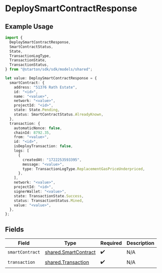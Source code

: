 # DeploySmartContractResponse

## Example Usage

```typescript
import {
  DeploySmartContractResponse,
  SmartContractStatus,
  State,
  TransactionLogType,
  TransactionState,
  TransactionStatus,
} from "@starton/sdk/sdk/models/shared";

let value: DeploySmartContractResponse = {
  smartContract: {
    address: "51376 Rath Estate",
    id: "<id>",
    name: "<value>",
    network: "<value>",
    projectId: "<id>",
    state: State.Pending,
    status: SmartContractStatus.AlreadyKnown,
  },
  transaction: {
    automaticNonce: false,
    chainId: 8792.35,
    from: "<value>",
    id: "<id>",
    isDeployTransaction: false,
    logs: [
      {
        createdAt: "1722253593395",
        message: "<value>",
        type: TransactionLogType.ReplacementGasPriceUnderpriced,
      },
    ],
    network: "<value>",
    projectId: "<id>",
    signerWallet: "<value>",
    state: TransactionState.Success,
    status: TransactionStatus.Mined,
    value: "<value>",
  },
};
```

## Fields

| Field                                                               | Type                                                                | Required                                                            | Description                                                         |
| ------------------------------------------------------------------- | ------------------------------------------------------------------- | ------------------------------------------------------------------- | ------------------------------------------------------------------- |
| `smartContract`                                                     | [shared.SmartContract](../../../sdk/models/shared/smartcontract.md) | :heavy_check_mark:                                                  | N/A                                                                 |
| `transaction`                                                       | [shared.Transaction](../../../sdk/models/shared/transaction.md)     | :heavy_check_mark:                                                  | N/A                                                                 |